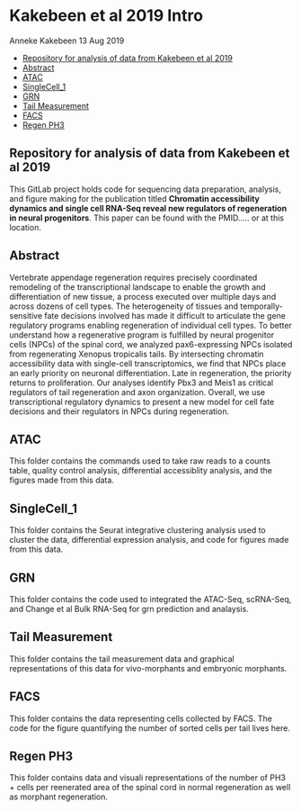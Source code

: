 Kakebeen et al 2019 Intro
================
Anneke Kakebeen
13 Aug 2019

-   [Repository for analysis of data from Kakebeen et al 2019](#repository-for-analysis-of-data-from-kakebeen-et-al-2019)
-   [Abstract](#abstract)
-   [ATAC](#atac)
-   [SingleCell\_1](#singlecell_1)
-   [GRN](#grn)
-   [Tail Measurement](#tail-measurement)
-   [FACS](#facs)
-   [Regen PH3](#regen-ph3)

Repository for analysis of data from Kakebeen et al 2019
--------------------------------------------------------

This GitLab project holds code for sequencing data preparation, analysis, and figure making for the publication titled **Chromatin accessibility dynamics and single cell RNA-Seq reveal new regulators of regeneration in neural progenitors**. This paper can be found with the PMID..... or at this location.

Abstract
--------

Vertebrate appendage regeneration requires precisely coordinated remodeling of the transcriptional landscape to enable the growth and differentiation of new tissue, a process executed over multiple days and across dozens of cell types. The heterogeneity of tissues and temporally-sensitive fate decisions involved has made it difficult to articulate the gene regulatory programs enabling regeneration of individual cell types. To better understand how a regenerative program is fulfilled by neural progenitor cells (NPCs) of the spinal cord, we analyzed pax6-expressing NPCs isolated from regenerating Xenopus tropicalis tails. By intersecting chromatin accessibility data with single-cell transcriptomics, we find that NPCs place an early priority on neuronal differentiation. Late in regeneration, the priority returns to proliferation. Our analyses identify Pbx3 and Meis1 as critical regulators of tail regeneration and axon organization. Overall, we use transcriptional regulatory dynamics to present a new model for cell fate decisions and their regulators in NPCs during regeneration.

ATAC
----

This folder contains the commands used to take raw reads to a counts table, quality control analysis, differential accessiblity analysis, and the figures made from this data.

SingleCell\_1
-------------

This folder contains the Seurat integrative clustering analysis used to cluster the data, differential expression analysis, and code for figures made from this data.

GRN
---

This folder contains the code used to integrated the ATAC-Seq, scRNA-Seq, and Change et al Bulk RNA-Seq for grn prediction and analaysis.

Tail Measurement
----------------

This folder contains the tail measurement data and graphical representations of this data for vivo-morphants and embryonic morphants.

FACS
----

This folder contains the data representing cells collected by FACS. The code for the figure quantifying the number of sorted cells per tail lives here.

Regen PH3
---------

This folder contains data and visuali representations of the number of PH3 + cells per reenerated area of the spinal cord in normal regeneration as well as morphant regeneration.
